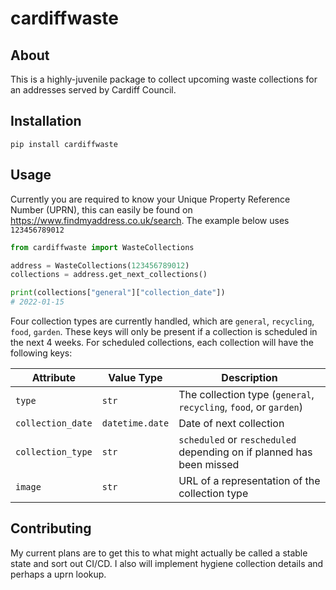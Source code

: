 # cardiffwaste

## About

This is a highly-juvenile package to collect upcoming waste collections for an addresses served by Cardiff Council.

## Installation

```
pip install cardiffwaste
```

## Usage

Currently you are required to know your Unique Property Reference Number (UPRN), this can easily be found on <https://www.findmyaddress.co.uk/search>. The example below uses `123456789012`

```python
from cardiffwaste import WasteCollections

address = WasteCollections(123456789012)
collections = address.get_next_collections()

print(collections["general"]["collection_date"])
# 2022-01-15

```

Four collection types are currently handled, which are `general`, `recycling`, `food`, `garden`. These keys will only be present if a collection is scheduled in the next 4 weeks. For scheduled collections, each collection will have the following keys:

| Attribute | Value Type | Description |
| --- | --- | --- |
| `type` | `str` | The collection type (`general`, `recycling`, `food`, or `garden`) |
| `collection_date` | `datetime.date` | Date of next collection |
| `collection_type` | `str` | `scheduled` or `rescheduled` depending on if planned has been missed |
| `image` | `str` | URL of a representation of the collection type |

## Contributing

My current plans are to get this to what might actually be called a stable state and sort out CI/CD. I also will implement hygiene collection details and perhaps a uprn lookup.
